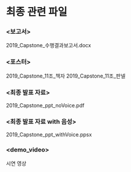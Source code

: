 최종 관련 파일
===========


### <보고서>
2019_Capstone_수행결과보고서.docx

### <포스터>
2019_Capstone_11조_책자
2019_Capstone_11조_판넬

### <최종 발표 자료>
2019_Capstone_ppt_noVoice.pdf

### <최종 발표 자료 with 음성>
2019_Capstone_ppt_withVoice.ppsx	

### <demo_video>
시연 영상
